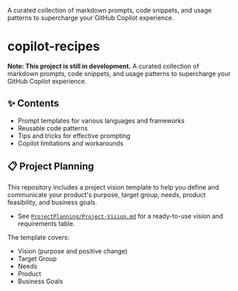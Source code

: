 A curated collection of markdown prompts, code snippets, and usage patterns to supercharge your GitHub Copilot experience.

# copilot-recipes

**Note: This project is still in development.**
A curated collection of markdown prompts, code snippets, and usage patterns to supercharge your GitHub Copilot experience.

## ✨ Contents

- Prompt templates for various languages and frameworks
- Reusable code patterns
- Tips and tricks for effective prompting
- Copilot limitations and workarounds

## 📋 Project Planning


This repository includes a project vision template to help you define and communicate your product's purpose, target group, needs, product feasibility, and business goals.

- See [`ProjectPlanning/Project-Vision.md`](ProjectPlanning/Project-Vision.md) for a ready-to-use vision and requirements table.

The template covers:

- Vision (purpose and positive change)
- Target Group
- Needs
- Product
- Business Goals
